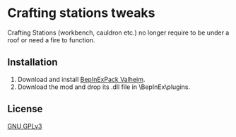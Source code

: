 # Crafting stations tweaks

Crafting Stations (workbench, cauldron etc.) no longer require to be under a roof or need a fire to function.

## Installation

1. Download and install [BepInExPack Valheim](https://valheim.thunderstore.io/package/denikson/BepInExPack_Valheim/).
2. Download the mod and drop its .dll file in \BepInEx\plugins.

## License

[GNU GPLv3](https://choosealicense.com/licenses/gpl-3.0/)
